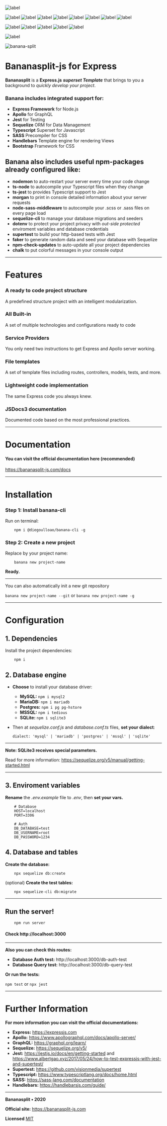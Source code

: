 ![label](https://img.shields.io/badge/js-banana--split-yellow?style=for-the-badge)

![label](https://img.shields.io/badge/js-express-lightgray) ![label](https://img.shields.io/badge/written-typescript-blue?logo=typescript) ![label](https://img.shields.io/badge/precompiler-sass-ff69b4?logo=sass) ![label](https://img.shields.io/badge/template-handlebars-orange) ![label](https://img.shields.io/badge/graphql-apollo-blue?logo=graphql) ![label](https://img.shields.io/badge/orm-sequelize-blue) ![label](https://img.shields.io/badge/test-jest-green?logo=jest) ![label](https://img.shields.io/badge/css-bootstrap-green?logo=bootstrap)

![label](https://img.shields.io/badge/version-v1.0.0-orange) ![label](https://img.shields.io/badge/release%20date-february%202020-red) ![label](https://img.shields.io/badge/license-MIT-blue)
![label](https://img.shields.io/badge/coverage-100%25-brightgreen) ![label](https://img.shields.io/badge/code%20quality-A-brightgreen)

![label](https://img.shields.io/github/stars/diegoulloao/bananasplit-express-template?style=social)

![banana-split](https://i.imgur.com/Khs8Vrf.png)

# Bananasplit-js for Express

**Bananasplit** is a **Express.js** **_superset Template_** that brings to you a background to _quickly develop your project_.

### Banana includes integrated support for:
 * **Express Framework** for Node.js
 * **Apollo** for GraphQL
 * **Jest** for Testing
 * **Sequelize** ORM for Data Management
 * **Typescript** Superset for Javascript
 * **SASS** Precompiler for CSS
 * **Handlebars** Template engine for rendering Views
 * **Bootstrap** Framework for CSS

## Banana also includes useful npm-packages already configured like:
* **nodemon** to auto-restart your server every time your code change
* **ts-node** to autocompile your Typescript files when they change
* **ts-jest** to provides Typescript support to Jest
* **morgan** to print in console detailed information about your server requests
* **node-sass-middleware** to autocompile your .scss or .sass files on every page load
* **sequelize-cli** to manage your database migrations and seeders
* **dotenv** to protect your project privacy with _out-side protected_ enviroment variables and database credentials
* **supertest** to build your http-based tests with Jest
* **faker** to generate random data and seed your database with Sequelize
* **npm-check-updates** to auto-update all your project dependencies
* **chalk** to put colorful messages in your console output

---

# Features

### A ready to code project structure
A predefined structure project with an intelligent modularization.

### All Built-in
A set of multiple technologies and configurations ready to code

### Service Providers
You only need two instructions to get Express and Apollo server working.

### File templates
A set of template files including routes, controllers, models, tests, and more.

### Lightweight code implementation
The same Express code you always knew.

### JSDocs3 documentation
Documented code based on the most professional practices.

---

# Documentation
#### You can visit the official documentation here (recommended)
https://bananasplit-js.com/docs

---

# Installation
### Step 1: Install banana-cli
Run on terminal:

```
    npm i @diegoulloao/banana-cli -g
```

### Step 2: Create a new project
Replace by your project name:

```
    banana new project-name
```

**Ready.**

---

You can also automatically init a new git repository

`banana new project-name --git` or `banana new project-name -g`

---

# Configuration

## 1. Dependencies
Install the project dependencies:

```
    npm i
```

## 2. Database engine
- **Choose** to install your database driver:

    * **MySQL:** `npm i mysql2`
    * **MariaDB:** `npm i mariadb`
    * **Postgres:** `npm i pg pg-hstore`
    * **MSSQL:** `npm i tedious`
    * **SQLite:** `npm i sqlite3`

* Then at *sequelize.conf.js* and *database.conf.ts* files, **set your dialect**:

    `dialect: 'mysql' | 'mariadb' | 'postgres' | 'mssql' | 'sqlite'`

---

**Note: SQLite3 receives special parameters.**

Read for more information: https://sequelize.org/v5/manual/getting-started.html

---

## 3. Enviroment variables
**Rename** the _.env.example_ file to _.env_, then **set your vars.**

```
    # Database
    HOST=localhost
    PORT=3306

    # Auth
    DB_DATABASE=test
    DB_USERNAME=root
    DB_PASSWORD=1234
```

## 4. Database and tables
**Create the database:**
```
    npx sequelize db:create
```

(optional) **Create the test tables:**
```
    npx sequelize-cli db:migrate
```

---

## Run the server!

```
    npm run server
```

#### Check http://localhost:3000

---

**Also you can check this routes:**

* **Database Auth test:** http://localhost:3000/db-auth-test
* **Database Query test:** http://localhost:3000/db-query-test

**Or run the tests:**

`npm test` or `npx jest`

---

# Further Information

**For more information you can visit the official documentations:**

* **Express:** https://expressjs.com
* **Apollo:** https://www.apollographql.com/docs/apollo-server/
* **GraphQL:** https://graphql.org/learn/
* **Sequelize:** https://sequelize.org/v5/
* **Jest:** https://jestjs.io/docs/en/getting-started and https://www.albertgao.xyz/2017/05/24/how-to-test-expressjs-with-jest-and-supertest/
* **Supertest:** https://github.com/visionmedia/supertest
* **Typescript:** https://www.typescriptlang.org/docs/home.html
* **SASS:** https://sass-lang.com/documentation
* **Handlebars:** https://handlebarsjs.com/guide/

---
**Bananasplit • 2020**

**Official site:** https://bananasplit-js.com

**Licensed** [MIT](https://github.com/diegoulloao/bananasplit-express-template/blob/master/LICENSE)
